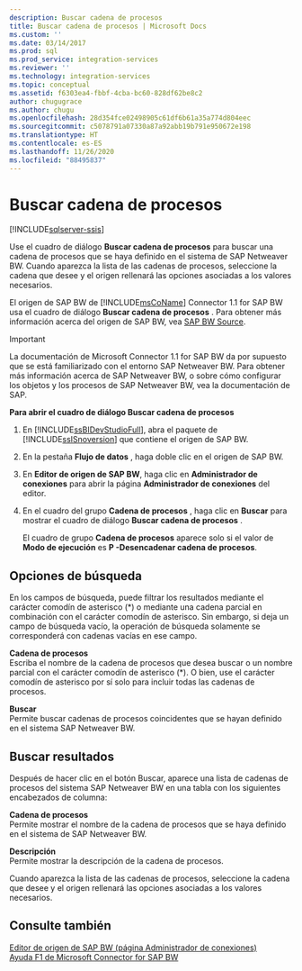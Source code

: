 ```yaml
---
description: Buscar cadena de procesos
title: Buscar cadena de procesos | Microsoft Docs
ms.custom: ''
ms.date: 03/14/2017
ms.prod: sql
ms.prod_service: integration-services
ms.reviewer: ''
ms.technology: integration-services
ms.topic: conceptual
ms.assetid: f6303ea4-fbbf-4cba-bc60-828df62be8c2
author: chugugrace
ms.author: chugu
ms.openlocfilehash: 28d354fce02498905c61df6b61a35a774d804eec
ms.sourcegitcommit: c5078791a07330a87a92abb19b791e950672e198
ms.translationtype: HT
ms.contentlocale: es-ES
ms.lasthandoff: 11/26/2020
ms.locfileid: "88495837"
---
```

# <a name="look-up-process-chain"></a>Buscar cadena de procesos

[!INCLUDE[sqlserver-ssis](../../includes/applies-to-version/sqlserver-ssis.md)]


  Use el cuadro de diálogo **Buscar cadena de procesos** para buscar una cadena de procesos que se haya definido en el sistema de SAP Netweaver BW. Cuando aparezca la lista de las cadenas de procesos, seleccione la cadena que desee y el origen rellenará las opciones asociadas a los valores necesarios.  
  
 El origen de SAP BW de [!INCLUDE[msCoName](../../includes/msconame-md.md)] Connector 1.1 for SAP BW usa el cuadro de diálogo **Buscar cadena de procesos** . Para obtener más información acerca del origen de SAP BW, vea [SAP BW Source](../../integration-services/data-flow/sap-bw-source.md).  
  
> [!IMPORTANT]  
>  La documentación de Microsoft Connector 1.1 for SAP BW da por supuesto que se está familiarizado con el entorno SAP Netweaver BW. Para obtener más información acerca de SAP Netweaver BW, o sobre cómo configurar los objetos y los procesos de SAP Netweaver BW, vea la documentación de SAP.  
  
 **Para abrir el cuadro de diálogo Buscar cadena de procesos**  
  
1.  En [!INCLUDE[ssBIDevStudioFull](../../includes/ssbidevstudiofull-md.md)], abra el paquete de [!INCLUDE[ssISnoversion](../../includes/ssisnoversion-md.md)] que contiene el origen de SAP BW.  
  
2.  En la pestaña **Flujo de datos** , haga doble clic en el origen de SAP BW.  
  
3.  En **Editor de origen de SAP BW**, haga clic en **Administrador de conexiones** para abrir la página **Administrador de conexiones** del editor.  
  
4.  En el cuadro del grupo **Cadena de procesos** , haga clic en **Buscar** para mostrar el cuadro de diálogo **Buscar cadena de procesos** .  
  
     El cuadro de grupo **Cadena de procesos** aparece solo si el valor de **Modo de ejecución** es **P -Desencadenar cadena de procesos**.  
  
## <a name="lookup-options"></a>Opciones de búsqueda  
 En los campos de búsqueda, puede filtrar los resultados mediante el carácter comodín de asterisco (*) o mediante una cadena parcial en combinación con el carácter comodín de asterisco. Sin embargo, si deja un campo de búsqueda vacío, la operación de búsqueda solamente se corresponderá con cadenas vacías en ese campo.  
  
 **Cadena de procesos**  
 Escriba el nombre de la cadena de procesos que desea buscar o un nombre parcial con el carácter comodín de asterisco (*). O bien, use el carácter comodín de asterisco por sí solo para incluir todas las cadenas de procesos.  
  
 **Buscar**  
 Permite buscar cadenas de procesos coincidentes que se hayan definido en el sistema SAP Netweaver BW.  
  
## <a name="lookup-results"></a>Buscar resultados  
 Después de hacer clic en el botón Buscar, aparece una lista de cadenas de procesos del sistema SAP Netweaver BW en una tabla con los siguientes encabezados de columna:  
  
 **Cadena de procesos**  
 Permite mostrar el nombre de la cadena de procesos que se haya definido en el sistema de SAP Netweaver BW.  
  
 **Descripción**  
 Permite mostrar la descripción de la cadena de procesos.  
  
 Cuando aparezca la lista de las cadenas de procesos, seleccione la cadena que desee y el origen rellenará las opciones asociadas a los valores necesarios.  
  
## <a name="see-also"></a>Consulte también  
 [Editor de origen de SAP BW &#40;página Administrador de conexiones&#41;](../../integration-services/data-flow/sap-bw-source-editor-connection-manager-page.md)   
 [Ayuda F1 de Microsoft Connector for SAP BW](../../integration-services/microsoft-connector-for-sap-bw-f1-help.md)  
  
  
